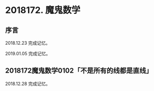 # 2018172. 魔鬼数学

## 序言

2018.12.23 完成记忆。

2019.01.05 完成记忆。

## 2018172魔鬼数学0102「不是所有的线都是直线」

2018.12.28 完成记忆。


